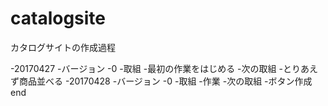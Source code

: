 # catalogsite
カタログサイトの作成過程

-20170427
	-バージョン
		-0
	-取組
		-最初の作業をはじめる
	-次の取組
		-とりあえず商品並べる
-20170428
	-バージョン
		-0
	-取組
		-作業
	-次の取組
		-ボタン作成
end